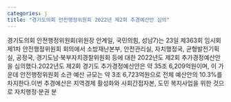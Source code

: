 ```yaml
---
categories: j
title: "경기도의회 안전행정위원회 2022년 제2회 추경예산안 심의"
---
```

경기도의회 안전행정위원회(위원장 안계일, 국민의힘, 성남7)는 23일 제363회 임시회 제1차 안전행정위원회 회의에서 소방재난본부, 안전관리실, 자치행정국, 균형발전기획실, 공정국, 경기도남·북부자치경찰위원회 등에 대한 2022년도 제2회 추가경정예산안을 심의했다.2022년도 제2회 경기도 추가경정예산안은 약 35조 6,209억원이며, 이 가운데 안전행정위원회 소관 예산 규모는 약 3조 6,723억원으로 전체 예산안의 10.3%를 차지한다.이번 추경예산은 지역경제 활성화와 사회간접자본, 도민 복지사업을 위한 것으로 자치행정·분권 분